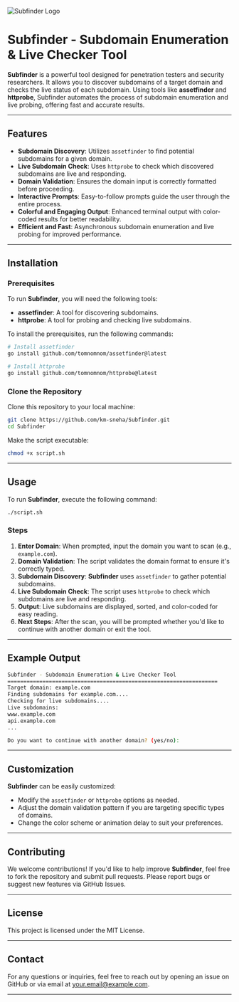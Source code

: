 <!-- Image from repository -->
![Subfinder Logo](Subfinder/email.jpg)
# **Subfinder - Subdomain Enumeration & Live Checker Tool**

**Subfinder** is a powerful tool designed for penetration testers and security researchers. It allows you to discover subdomains of a target domain and checks the live status of each subdomain. Using tools like **assetfinder** and **httprobe**, Subfinder automates the process of subdomain enumeration and live probing, offering fast and accurate results.

---

## **Features**

- **Subdomain Discovery**: Utilizes `assetfinder` to find potential subdomains for a given domain.
- **Live Subdomain Check**: Uses `httprobe` to check which discovered subdomains are live and responding.
- **Domain Validation**: Ensures the domain input is correctly formatted before proceeding.
- **Interactive Prompts**: Easy-to-follow prompts guide the user through the entire process.
- **Colorful and Engaging Output**: Enhanced terminal output with color-coded results for better readability.
- **Efficient and Fast**: Asynchronous subdomain enumeration and live probing for improved performance.

---

## **Installation**

### Prerequisites

To run **Subfinder**, you will need the following tools:

- **assetfinder**: A tool for discovering subdomains.
- **httprobe**: A tool for probing and checking live subdomains.

To install the prerequisites, run the following commands:

```bash
# Install assetfinder
go install github.com/tomnomnom/assetfinder@latest

# Install httprobe
go install github.com/tomnomnom/httprobe@latest
```

### Clone the Repository

Clone this repository to your local machine:

```bash
git clone https://github.com/km-sneha/Subfinder.git
cd Subfinder
```

Make the script executable:

```bash
chmod +x script.sh
```

---

## **Usage**

To run **Subfinder**, execute the following command:

```bash
./script.sh
```

### **Steps**

1. **Enter Domain**: When prompted, input the domain you want to scan (e.g., `example.com`).
2. **Domain Validation**: The script validates the domain format to ensure it's correctly typed.
3. **Subdomain Discovery**: **Subfinder** uses `assetfinder` to gather potential subdomains.
4. **Live Subdomain Check**: The script uses `httprobe` to check which subdomains are live and responding.
5. **Output**: Live subdomains are displayed, sorted, and color-coded for easy reading.
6. **Next Steps**: After the scan, you will be prompted whether you'd like to continue with another domain or exit the tool.

---

## **Example Output**

```bash
Subfinder - Subdomain Enumeration & Live Checker Tool
==================================================================
Target domain: example.com
Finding subdomains for example.com....
Checking for live subdomains....
Live subdomains:
www.example.com
api.example.com
...

Do you want to continue with another domain? (yes/no):
```

---

## **Customization**

**Subfinder** can be easily customized:

- Modify the `assetfinder` or `httprobe` options as needed.
- Adjust the domain validation pattern if you are targeting specific types of domains.
- Change the color scheme or animation delay to suit your preferences.

---

## **Contributing**

We welcome contributions! If you'd like to help improve **Subfinder**, feel free to fork the repository and submit pull requests. Please report bugs or suggest new features via GitHub Issues.

---

## **License**

This project is licensed under the MIT License.

---

## **Contact**

For any questions or inquiries, feel free to reach out by opening an issue on GitHub or via email at [your.email@example.com](mailto:your.email@example.com).

---
